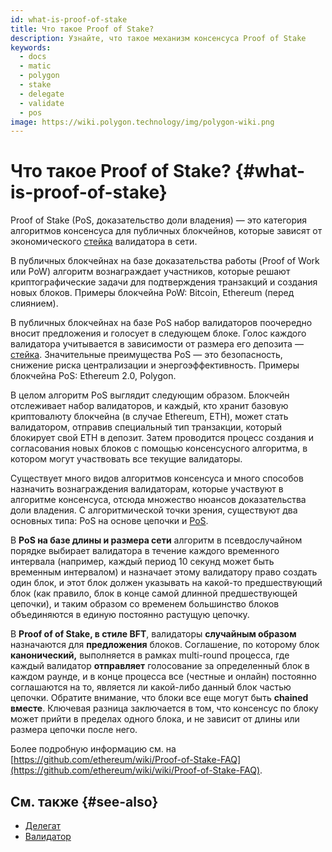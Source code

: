 ```yaml
---
id: what-is-proof-of-stake
title: Что такое Proof of Stake?
description: Узнайте, что такое механизм консенсуса Proof of Stake
keywords:
  - docs
  - matic
  - polygon
  - stake
  - delegate
  - validate
  - pos
image: https://wiki.polygon.technology/img/polygon-wiki.png
---
```


# Что такое Proof of Stake? {#what-is-proof-of-stake}

Proof of Stake (PoS, доказательство доли владения) — это категория алгоритмов консенсуса для публичных блокчейнов, которые зависят от экономического [стейка](/docs/maintain/glossary.md#staking) валидатора в сети.

В публичных блокчейнах на базе доказательства работы (Proof of Work или PoW) алгоритм вознаграждает участников, которые решают криптографические задачи для подтверждения транзакций и создания новых блоков. Примеры блокчейна PoW: Bitcoin, Ethereum (перед слиянием).

В публичных блокчейнах на базе PoS набор валидаторов поочередно вносит предложения и голосует в следующем блоке. Голос каждого валидатора учитывается в зависимости от размера его депозита — [стейка](/docs/maintain/glossary.md#staking). Значительные преимущества PoS — это безопасность, снижение риска централизации и энергоэффективность. Примеры блокчейна PoS: Ethereum 2.0, Polygon.

В целом алгоритм PoS выглядит следующим образом. Блокчейн отслеживает набор валидаторов, и каждый, кто хранит базовую криптовалюту блокчейна (в случае Ethereum, ETH), может стать валидатором, отправив специальный тип транзакции, который блокирует свой ETH в депозит. Затем проводится процесс создания и согласования новых блоков с помощью консенсусного алгоритма, в котором могут участвовать все текущие валидаторы.

Существует много видов алгоритмов консенсуса и много способов назначить вознаграждения валидаторам, которые участвуют в алгоритме консенсуса, отсюда множество нюансов доказательства доли владения. С алгоритмической точки зрения, существуют два основных типа: PoS на основе цепочки и [PoS](https://en.wikipedia.org/wiki/Byzantine_fault_tolerance).

В **PoS на базе длины и размера сети** алгоритм в псевдослучайном порядке выбирает валидатора в течение каждого временного интервала (например, каждый период 10 секунд может быть временным интервалом) и назначает этому валидатору право создать один блок, и этот блок должен указывать на какой-то предшествующий блок (как правило, блок в конце самой длинной предшествующей цепочки), и таким образом со временем большинство блоков объединяются в единую постоянно растущую цепочку.

В **Proof of of Stake, в стиле BFT**, валидаторы **случайным образом** назначаются для **предложения** блоков. Соглашение, по которому блок **канонический,** выполняется в рамках multi-round процесса, где каждый валидатор **отправляет** голосование за определенный блок в каждом раунде, и в конце процесса все (честные и онлайн) постоянно соглашаются на то, является ли какой-либо данный блок частью цепочки. Обратите внимание, что блоки все еще могут быть **chained вместе**. Ключевая разница заключается в том, что консенсус по блоку может прийти в пределах одного блока, и не зависит от длины или размера цепочки после него.

Более подробную информацию см. на [https://github.com/ethereum/wiki/Proof-of-Stake-FAQ](https://github.com/ethereum/wiki/wiki/Proof-of-Stake-FAQ).

## См. также {#see-also}

* [Делегат](/docs/maintain/glossary.md#delegator)
* [Валидатор](/docs/maintain/glossary.md#validator)
